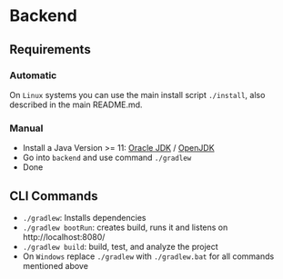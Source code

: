 # Backend

## Requirements

### Automatic

On `Linux` systems you can use the main install script `./install`, also described in the main README.md.

### Manual

- Install a Java Version >= 11: [Oracle JDK](https://www.oracle.com/java/technologies/javase-downloads.html)
  / [OpenJDK](https://openjdk.java.net/install/index.html)
- Go into `backend` and use command `./gradlew`
- Done

## CLI Commands

- `./gradlew`: Installs dependencies
- `./gradlew bootRun`:  creates build, runs it and listens on http://localhost:8080/
- `./gradlew build`: build, test, and analyze the project
- On `Windows` replace `./gradlew` with `./gradlew.bat` for all commands mentioned above
